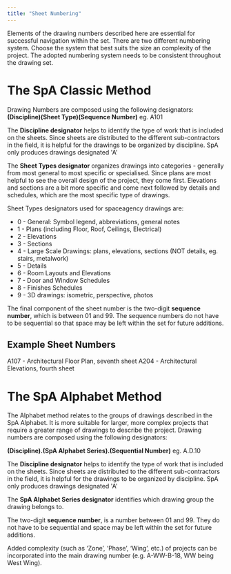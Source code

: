 ```yaml
---
title: "Sheet Numbering"
---
```

Elements of the drawing numbers described here are essential for successful navigation within the set.
There are two different numbering system. Choose the system that best suits the size an complexity of the project. The adopted numbering system needs to be consistent throughout the drawing set.

# The SpA Classic Method
Drawing Numbers are composed using the following designators:
**(Discipline)(Sheet Type)(Sequence Number)**
eg. A101

The **Discipline designator** helps to identify the type of work that is included on the sheets. Since sheets are distributed to the different sub-contractors in the field, it is helpful for the drawings to be organized by discipline. SpA only produces drawings designated 'A'

The **Sheet Types designator** organizes drawings into categories - generally from most general to most specific or specialised. Since plans are most helpful to see the overall design of the project, they come first. Elevations and sections are a bit more specific and come next followed by details and schedules, which are the most specific type of drawings.

Sheet Types designators used for spaceagency drawings are:
- 0 - General: Symbol legend, abbreviations, general notes
- 1 - Plans (including Floor, Roof, Ceilings, Electrical)
- 2 - Elevations
- 3 - Sections
- 4 - Large Scale Drawings: plans, elevations, sections (NOT details, eg. stairs, metalwork)
- 5 - Details
- 6 - Room Layouts and Elevations
- 7 - Door and Window Schedules
- 8 - Finishes Schedules
- 9 - 3D drawings: isometric, perspective, photos

The final component of the sheet number is the two-digit **sequence number**, which is between 01 and 99. The sequence numbers do not have to be sequential so that space may be left within the set for future additions.

## Example Sheet Numbers

A107 - Architectural Floor Plan, seventh sheet
A204 - Architectural Elevations, fourth sheet

# The SpA Alphabet Method
The Alphabet method relates to the groups of drawings described in the SpA Alphabet. It is more suitable for larger, more complex projects that require a greater range of drawings to describe the project.
Drawing numbers are composed using the following designators:

**(Discipline).(SpA Alphabet Series).(Sequential Number)**
eg. A.D.10

The **Discipline designator** helps to identify the type of work that is included on the sheets. Since sheets are distributed to the different sub-contractors in the field, it is helpful for the drawings to be organized by discipline. SpA only produces drawings designated 'A'

The **SpA Alphabet Series designator** identifies which drawing group the drawing belongs to.

The two-digit **sequence number**, is a number between 01 and 99. They do not have to be sequential and space may be left within the set for future additions.

Added complexity (such as ‘Zone’, ‘Phase’, ‘Wing’, etc.) of projects can be incorporated into the main drawing number (e.g. A-WW-B-18, WW being West Wing).